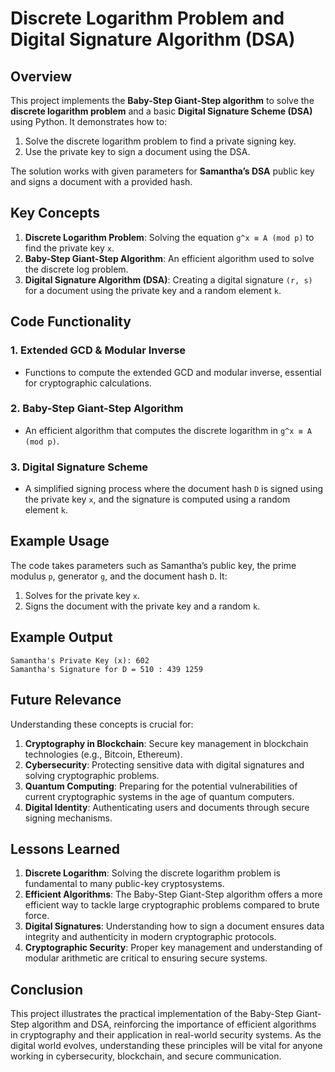 
# **Discrete Logarithm Problem and Digital Signature Algorithm (DSA)**

## Overview
This project implements the **Baby-Step Giant-Step algorithm** to solve the **discrete logarithm problem** and a basic **Digital Signature Scheme (DSA)** using Python. It demonstrates how to:
1. Solve the discrete logarithm problem to find a private signing key.
2. Use the private key to sign a document using the DSA.
   
The solution works with given parameters for **Samantha’s DSA** public key and signs a document with a provided hash.

## Key Concepts
1. **Discrete Logarithm Problem**: Solving the equation `g^x ≡ A (mod p)` to find the private key `x`.
2. **Baby-Step Giant-Step Algorithm**: An efficient algorithm used to solve the discrete log problem.
3. **Digital Signature Algorithm (DSA)**: Creating a digital signature `(r, s)` for a document using the private key and a random element `k`.

## Code Functionality
### 1. **Extended GCD & Modular Inverse**
   - Functions to compute the extended GCD and modular inverse, essential for cryptographic calculations.

### 2. **Baby-Step Giant-Step Algorithm**
   - An efficient algorithm that computes the discrete logarithm in `g^x ≡ A (mod p)`.

### 3. **Digital Signature Scheme**
   - A simplified signing process where the document hash `D` is signed using the private key `x`, and the signature is computed using a random element `k`.

## Example Usage
The code takes parameters such as Samantha’s public key, the prime modulus `p`, generator `g`, and the document hash `D`. It:
1. Solves for the private key `x`.
2. Signs the document with the private key and a random `k`.

## Example Output
```
Samantha's Private Key (x): 602
Samantha's Signature for D = 510 : 439 1259
```

## Future Relevance
Understanding these concepts is crucial for:
1. **Cryptography in Blockchain**: Secure key management in blockchain technologies (e.g., Bitcoin, Ethereum).
2. **Cybersecurity**: Protecting sensitive data with digital signatures and solving cryptographic problems.
3. **Quantum Computing**: Preparing for the potential vulnerabilities of current cryptographic systems in the age of quantum computers.
4. **Digital Identity**: Authenticating users and documents through secure signing mechanisms.

## Lessons Learned
1. **Discrete Logarithm**: Solving the discrete logarithm problem is fundamental to many public-key cryptosystems.
2. **Efficient Algorithms**: The Baby-Step Giant-Step algorithm offers a more efficient way to tackle large cryptographic problems compared to brute force.
3. **Digital Signatures**: Understanding how to sign a document ensures data integrity and authenticity in modern cryptographic protocols.
4. **Cryptographic Security**: Proper key management and understanding of modular arithmetic are critical to ensuring secure systems.

## Conclusion
This project illustrates the practical implementation of the Baby-Step Giant-Step algorithm and DSA, reinforcing the importance of efficient algorithms in cryptography and their application in real-world security systems. As the digital world evolves, understanding these principles will be vital for anyone working in cybersecurity, blockchain, and secure communication.

